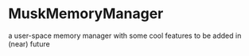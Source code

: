 # MuskMemoryManager
a user-space memory manager with some cool features to be added in (near) future
